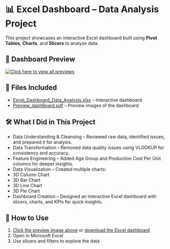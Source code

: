# 📊 Excel Dashboard – Data Analysis Project

This project showcases an interactive Excel dashboard built using **Pivot Tables**, **Charts**, and **Slicers** to analyze data.

## 🔹 Dashboard Preview
[![Click here to view all previews](dashboard_preview.png)](Preview_dashBoard.pdf)

## 📂 Files Included
- [Excel_Dashboard_Data_Analysis.xlsx](Excel_Dashboard_Data_Analysis.xlsx) – Interactive dashboard  
- [Preview_dashBoard.pdf](Preview_dashBoard.pdf) – Preview images of the dashboard

## 🛠 What I Did in This Project

- Data Understanding & Cleansing – Reviewed raw data, identified issues, and prepared it for analysis.
- Data Transformation – Removed data quality issues using VLOOKUP for consistency and accuracy.
- Feature Engineering – Added Age Group and Production Cost Per Unit columns for deeper insights.
- Data Visualization – Created multiple charts:
- 3D Column Chart
- 3D Bar Chart
- 3D Line Chart
- 3D Pie Chart
- Dashboard Creation – Designed an interactive Excel dashboard with slicers, charts, and KPIs for quick insights.

## 🚀 How to Use
1. [Click the preview image above](Preview_dashBoard.pdf) or [download the Excel dashboard](Excel_Dashboard_Data_Analysis.xlsx)  
2. Open in Microsoft Excel  
3. Use slicers and filters to explore the data  

